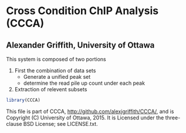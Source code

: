 Cross Condition ChIP Analysis (CCCA)
==
Alexander Griffith, University of Ottawa
--

This system is composed of two portions


1. First the combination of data sets
   - Generate a unified peak set
   - determine the read pile up count
     under each peak
2. Extraction of relevent subsets

```r
library(CCCA)


```

This file is part of CCCA, http://github.com/alexjgriffith/CCCA/, and is Copyright (C) University of Ottawa, 2015. It is Licensed under the three-clause BSD License; see LICENSE.txt.

